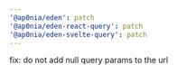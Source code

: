 ```yaml
---
'@ap0nia/eden': patch
'@ap0nia/eden-react-query': patch
'@ap0nia/eden-svelte-query': patch
---
```


fix: do not add null query params to the url
